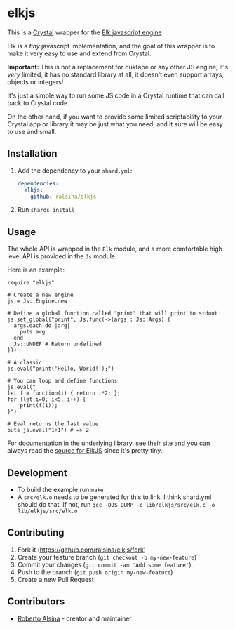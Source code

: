 # elkjs

This is a [Crystal](https://crystal-lang.org) wrapper for the
[Elk javascript engine](https://github.com/cesanta/elk)

Elk is a *tiny* javascript implementation, and the goal of this wrapper is
to make it very easy to use and extend from Crystal.

**Important:** This is not a replacement for duktape or any other JS engine,
it's *very* limited, it has no standard library at all, it doesn't even support
arrays, objects or integers!

It's just a simple way to run some JS code in a Crystal
runtime that can call back to Crystal code.

On the other hand, if you want to provide some limited scriptability to
your Crystal app or library it may be just what you need, and it sure will
be easy to use and small.

## Installation

1. Add the dependency to your `shard.yml`:

   ```yaml
   dependencies:
     elkjs:
       github: ralsina/elkjs
   ```

2. Run `shards install`

## Usage

The whole API is wrapped in the `Elk` module, and a more comfortable
high level API is provided in the `Js` module.

Here is an example:

```crystal
require "elkjs"

# Create a new engine
js = Js::Engine.new

# Define a global function called "print" that will print to stdout
js.set_global("print", Js.func(->(args : Js::Args) {
  args.each do |arg|
    puts arg
  end
  Js::UNDEF # Return undefined
}))

# A classic
js.eval("print('Hello, World!');")

# You can loop and define functions
js.eval("
let f = function(i) { return i*2; };
for (let i=0; i<5; i++) {
    print(f(i));
}")

# Eval returns the last value
puts js.eval("1+1") # => 2
```

For documentation in the underlying library, see [their site](https://github.com/cesanta/elk/tree/master) and you can always read the [source for ElkJS](https://github.com/ralsina/elkjs) since it's pretty tiny.

## Development

* To build the example run `make`
* A `src/elk.o` needs to be generated for this to link.
  I think shard.yml should do that. If not, run `gcc -DJS_DUMP -c lib/elkjs/src/elk.c -o lib/elkjs/src/elk.o`

## Contributing

1. Fork it (<https://github.com/ralsina/elkjs/fork>)
2. Create your feature branch (`git checkout -b my-new-feature`)
3. Commit your changes (`git commit -am 'Add some feature'`)
4. Push to the branch (`git push origin my-new-feature`)
5. Create a new Pull Request

## Contributors

* [Roberto Alsina](https://github.com/ralsina) - creator and maintainer

